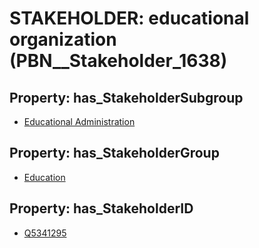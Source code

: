 # STAKEHOLDER: __educational organization__ (PBN__Stakeholder_1638)

## Property: has_StakeholderSubgroup

* [Educational Administration](PBN__StakeholderSubgroup_14)

## Property: has_StakeholderGroup

* [Education](PBN__StakeholderGroup_1)

## Property: has_StakeholderID

* [Q5341295](Q5341295)


